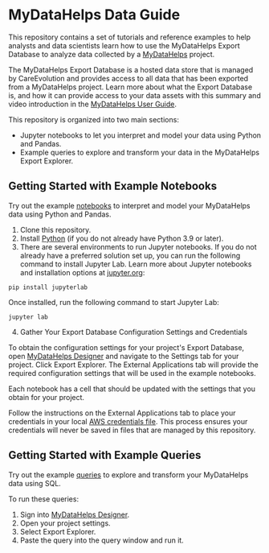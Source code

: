# MyDataHelps Data Guide

This repository contains a set of tutorials and reference examples to help analysts and data scientists learn how to use the MyDataHelps Export Database to analyze data collected by a [MyDataHelps](https://careevolution.com/mydatahelps/) project.

The MyDataHelps Export Database is a hosted data store that is managed by CareEvolution and provides access to all data that has been exported from a MyDataHelps project. Learn more about what the Export Database is, and how it can provide access to your data assets with this summary and video introduction in the [MyDataHelps User Guide](https://support.mydatahelps.org/hc/en-us/community/posts/11970410819603-MyDataHelps-Export-Database-Overview). 

This repository is organized into two main sections:

* Jupyter notebooks to let you interpret and model your data using Python and Pandas.
* Example queries to explore and transform your data in the MyDataHelps Export Explorer.

## Getting Started with Example Notebooks

Try out the example [notebooks](https://github.com/CareEvolution/mdh-data-guide/blob/main/notebooks) to interpret and model your MyDataHelps data using Python and Pandas.

1. Clone this repository.
2. Install [Python](https://www.python.org/downloads/) (if you do not already have Python 3.9 or later).
3. There are several environments to run Jupyter notebooks. If you do not already have a preferred solution set up, you can run the following command to install Jupyter Lab. Learn more about Jupyter notebooks and installation options at [jupyter.org](https://jupyter.org/install):

```
pip install jupyterlab
```

Once installed, run the following command to start Jupyter Lab:

```
jupyter lab
```

4. Gather Your Export Database Configuration Settings and Credentials

To obtain the configuration settings for your project's Export Database, open [MyDataHelps Designer](https://designer.mydatahelps.org) and navigate to the Settings tab for your project. Click Export Explorer. The External Applications tab will provide the required configuration settings that will be used in the example notebooks.

Each notebook has a cell that should be updated with the settings that you obtain for your project. 

Follow the instructions on the External Applications tab to place your credentials in your local [AWS credentials file](https://docs.aws.amazon.com/cli/latest/userguide/cli-configure-files.html). This process ensures your credentials will never be saved in files that are managed by this repository. 

## Getting Started with Example Queries

Try out the example [queries](https://github.com/CareEvolution/mdh-data-guide/blob/main/queries) to explore and transform your MyDataHelps data using SQL. 

To run these queries:

1. Sign into [MyDataHelps Designer](https://designer.mydatahelps.org). 
2. Open your project settings.
3. Select Export Explorer.
4. Paste the query into the query window and run it.
